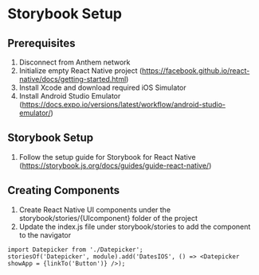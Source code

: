 # Storybook Setup
## Prerequisites

1. Disconnect from Anthem network
2. Initialize empty React Native project (https://facebook.github.io/react-native/docs/getting-started.html)
3. Install Xcode and download required iOS Simulator
4. Install Android Studio Emulator (https://docs.expo.io/versions/latest/workflow/android-studio-emulator/)

## Storybook Setup

1. Follow the setup guide for Storybook for React Native (https://storybook.js.org/docs/guides/guide-react-native/)

## Creating Components

1. Create React Native UI components under the storybook/stories/{UIcomponent} folder of the project
2. Update the index.js file under storybook/stories to add the component to the navigator

```
import Datepicker from './Datepicker';
storiesOf('Datepicker', module).add('DatesIOS', () => <Datepicker showApp = {linkTo('Button')} />);

```




